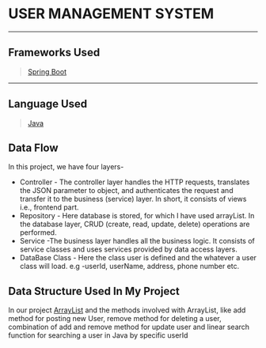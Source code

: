 # USER MANAGEMENT SYSTEM
_ _ _
## Frameworks Used
> [Spring Boot](https://spring.io/projects/spring-boot)
_ _ _
## Language Used
> [Java](https://www.java.com/en/)
## Data Flow
In this project, we have four layers-

* Controller - The controller layer handles the HTTP requests, translates the JSON parameter to object, and authenticates the request and transfer it to the business (service) layer. In short, it consists of views i.e., frontend part.
* Repository - Here database is stored, for which I have used arrayList. In the database layer, CRUD (create, read, update, delete) operations are performed.
* Service -The business layer handles all the business logic. It consists of service classes and uses services provided by data access layers.
* DataBase Class - Here the class user is defined and the whatever a user class will load. e.g -userId, userName, address, phone number etc.
## Data Structure Used In My Project
In our project [ArrayList](https://docs.oracle.com/javase/8/docs/api/java/util/ArrayList.html) and the methods involved with ArrayList, like add method for posting new User, remove method for deleting a user, combination of add and remove method for update user and linear search function for searching a user in Java by specific userId

